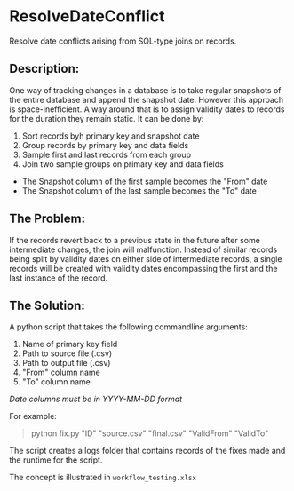 # ResolveDateConflict
Resolve date conflicts arising from SQL-type joins on records.

## Description:
One way of tracking changes in a database is to take regular snapshots of the entire database and append the snapshot date. However this approach is space-inefficient. A way around that is to assign validity dates to records for the duration they remain static. It can be done by:

1. Sort records byh primary key and snapshot date
2. Group records by primary key and data fields
3. Sample first and last records from each group
4. Join two sample groups on primary key and data fields
  - The Snapshot column of the first sample becomes the "From" date
  - The Snapshot column of the last sample becomes the "To" date

## The Problem:
If the records revert back to a previous state in the future after some intermediate changes, the join will malfunction. Instead of similar records being split by validity dates on either side of intermediate records, a single records will be created with validity dates encompassing the first and the last instance of the record.

## The Solution:
A python script that takes the following commandline arguments:

1. Name of primary key field
2. Path to source file (.csv)
3. Path to output file (.csv)
4. "From" column name
5. "To" column name

*Date columns must be in YYYY-MM-DD format*

For example:

>python fix.py "ID" "source.csv" "final.csv" "ValidFrom" "ValidTo"

The script creates a logs folder that contains records of the fixes made and the runtime for the script.

The concept is illustrated in `workflow_testing.xlsx`
